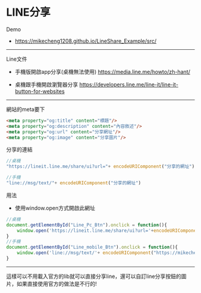 # LINE分享

Demo
* https://mikecheng1208.github.io/LineShare_Example/src/

----

Line文件

* 手機版開啟app分享(桌機無法使用)
<https://media.line.me/howto/zh-hant/>

* 桌機跟手機開啟瀏覽器分享
<https://developers.line.me/line-it/line-it-button-for-websites>

----
網站的meta要下
```html
<meta property="og:title" content="標題"/>
<meta property="og:description" content="內容敘述"/>
<meta property="og:url" content="分享網址"/>
<meta property="og:image" content="分享圖片"/>
```


分享的連結
```javascript
//桌機
"https://lineit.line.me/share/ui?url="+ encodeURIComponent("分享的網址")

//手機
"line://msg/text/"+ encodeURIComponent("分享的網址")
```


用法
* 使用window.open方式開啟此網址

```javascript
//桌機
document.getElementById("Line_Pc_Btn").onclick = function(){
    window.open('https://lineit.line.me/share/ui?url='+encodeURIComponent("https://mikecheng1208.github.io/LineShare_Example/src/"),"_blank","toolbar=yes,location=yes,directories=no,status=no, menubar=yes,scrollbars=yes,resizable=no, copyhistory=yes,width=600,height=400")
}
//手機
document.getElementById("Line_mobile_Btn").onclick = function(){
    window.open('line://msg/text/'+ encodeURIComponent("https://mikecheng1208.github.io/LineShare_Example/src/"),"_blank","toolbar=yes,location=yes,directories=no,status=no, menubar=yes,scrollbars=yes,resizable=no, copyhistory=yes,width=600,height=400")
}
```

----

這樣可以不用載入官方的lib就可以直接分享line，還可以自訂line分享按鈕的圖片，如果直接使用官方的做法是不行的!

